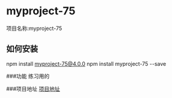 # myproject-75
项目名称:myproject-75 

## 如何安装
npm install myproject-75@4.0.0 
npm install myproject-75 --save

###功能
练习用的

###项目地址
[项目地址](https://github.com/zhonghuarenminguohegowansiu/myproject-75)
